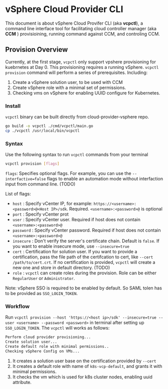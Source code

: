 # vSphere Cloud Provider CLI

This document is about vSphere Cloud Provifer CLI (aka **vcpctl**), a command line interface tool for facilitating cloud controller manager (aka **CCM** ) provisioining, running command against CCM, and controling CCM.

## Provision Overview

Currently, at the first stage, `vcpctl` only support vpshere provisioning for kuebrnetes at Day 0. This provisioning requires a running vSphere. `vcpctl provision` command will perform a series of prerequisites. Including:

1. Create a vSphere solution user, to be used with CCM
2. Create vSphere role with a minimal set of permissions.
3. Checking vms on vSphere for enabling UUID configure for Kubernetes.

### Install

`vcpctl` binary can be built directly from cloud-provider-vsphere repo. 

```bash
go build -o vcpctl ./cmd/vcpctl/main.go
cp ./vcpctl /usr/local/bin/vcpctl
```

### Syntax

Use the following syntax to run `vcpctl` commands from your terminal

```bash
vcpctl provision [flags]
```

`flags`: Specifies optional flags. For example, you can use the `--interfactive=false` flags to enable an automation mode without interfaction input from command line. (TODO)

List of flags:

- `host` : Specify vCenter IP, for example: `https://<username>:<password>@<Host IP>/sdk`. Required. `<username>:<password>@` is optional
- `port` : Specify vCenter prot
- `user` : Specify vCenter user. Required if host does not contain `<username>:<password>@`
- `password` : Specify vCenter password. Required if host does not contain `<username>:<password>@`
- `insecure` : Don't verify the server's certificate chain. Default is `false`. If you want to enable insecure mode, use `--insecure=true`
- `cert` : Certification for solution user. If you want to provide a certification, pass the file path of the certifcation to cert, like `--cert /path/to/cert.crt`. If no certification is provided, `vcpctl` will create a new one and store in default directory. (TODO)
- `role` : `vcpctl` can create roles during the provision. Role can be either `RegularUser` or `Administrator`. 

Note: vSphere SSO is required to be enabled by default. So SAML tolen has to be provided as `SSO_LOGIN_TOKEN`.

### Workflow

Run `vcpctl provision --host 'https://<host ip>/sdk' --insecure=true --user <username> --password <password>` in terminal after setting up `SSO_LOGIN_TOKEN`. The `vcpctl` will works as follows:

```bash
Perform cloud provider provisioning...
Create solution user...
Create default role with minimal permissions..
Checking vSphere Config on VMs...
```

1. It creates a solution user base on the certification provided by `--cert`
2. It creates a default role with name of `k8s-vcp-default`, and grants it with minimal permissions.
3. It checks the vm which is used for k8s cluster nodes, enabling uuid attribute.